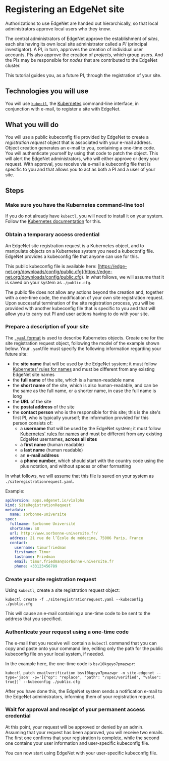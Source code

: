 # Registering an EdgeNet site

Authorizations to use EdgeNet are handed out hierarchically, so that local administrators approve local users who they know. 

The central administrators of EdgeNet approve the establishment of *sites*, each site having its own local site administrator called a *PI* (principal investigator). A PI, in turn, approves the creation of individual user accounts. PIs also approve the creation of *projects*, which group users. And the PIs may be responsible for *nodes* that are contributed to the EdgeNet cluster.

This tutorial guides you, as a future PI, through the registration of your site.

## Technologies you will use

You will use [``kubectl``](https://kubernetes.io/docs/reference/kubectl/overview/), the [Kubernetes](https://kubernetes.io/) command-line interface, in conjunction with e-mail, to register a site with EdgeNet.

## What you will do

You will use a public kubeconfig file provided by EdgeNet to create a *registration request* object that is associated with your e-mail address. Object creation generates an e-mail to you, containing a one-time code. You will authenticate yourself by using that code to patch the object. This will alert the EdgeNet administrators, who will either approve or deny your request. With approval, you receive via e-mail a kubeconfig file that is specific to you and that allows you to act as both a PI and a user of your site.

## Steps

### Make sure you have the Kubernetes command-line tool

If you do not already have ``kubectl``, you will need to install it on your system. Follow the [Kubernetes documentation](https://kubernetes.io/docs/tasks/tools/install-kubectl/) for this.

### Obtain a temporary access credential

An EdgeNet site registration request is a Kubernetes object, and to manipulate objects on a Kubernetes system you need a kubeconfig file. EdgeNet provides a kubeconfig file that anyone can use for this.

This public kubeconfig file is available here: [https://edge-net.org/downloads/config/public.cfg](https://edge-net.org/downloads/config/public.cfg). In what follows, we will assume that it is saved on your system as ``./public.cfg``.

The public file does not allow any actions beyond the creation and, together with a one-time code, the modification of your own site registration request. Upon successful termination of the site registration process, you will be provided with another kubeconfig file that is specific to you and that will allow you to carry out PI and user actions having to do with your site.

### Prepare a description of your site

The [``.yaml`` format](https://kubernetes.io/docs/concepts/overview/working-with-objects/kubernetes-objects/) is used to describe Kubernetes objects. Create one for the site registration request object, following the model of the example shown below. Your ``.yaml``file must specify the following information regarding your future site:
- the **site name** that will be used by the EdgeNet system; it must follow [Kubernetes' rules for names](https://kubernetes.io/docs/concepts/overview/working-with-objects/names/) and must be different from any existing EdgeNet site names
- the **full name** of the site, which is a human-readable name
- the **short name** of the site, which is also human-readable, and can be the same as the full name, or a shorter name, in case the full name is long
- the **URL** of the site
- the **postal address** of the site
- the **contact person** who is the responsible for this site; this is the site's first PI, who is typically yourself; the information provided for this person consists of:
  - a **username** that will be used by the EdgeNet system; it must follow [Kubernetes' rules for names](https://kubernetes.io/docs/concepts/overview/working-with-objects/names/) and must be different from any existing EdgeNet usernames, **across all sites**
  - a **first name** (human readable)
  - a **last name** (human readable)
  - an **e-mail address**
  - a **phone number**, which should start with the country code using the plus notation, and without spaces or other formatting

In what follows, we will assume that this file is saved on your system as ``./siteregistrationrequest.yaml``.

Example: 
```yaml
apiVersion: apps.edgenet.io/v1alpha
kind: SiteRegistrationRequest
metadata:
  name: sorbonne-universite
spec:
  fullname: Sorbonne Université
  shortname: SU
  url: http://www.sorbonne-universite.fr/
  address: 21 rue de l’École de médecine, 75006 Paris, France
  contact:
    username: timurfriedman
    firstname: Timur
    lastname: Friedman
    email: timur.friedman@sorbonne-universite.fr
    phone: +33123456789
```

### Create your site registration request

Using ``kubectl``, create a site registration request object:

```
kubectl create -f ./siteregistrationrequest.yaml --kubeconfig ./public.cfg
```

This will cause an e-mail containing a one-time code to be sent to the address that you specified.

### Authenticate your request using a one-time code

The e-mail that you receive will contain a ``kubectl`` command that you can copy and paste onto your command line, editing only the path for the public kubeconfig file on your local system, if needed.

In the example here, the one-time code is ``bsv10kgeyo7pmazwpr``:

```
kubectl patch emailverification bsv10kgeyo7pmazwpr -n site-edgenet --type='json' -p='[{"op": "replace", "path": "/spec/verified", "value": true}]' --kubeconfig ./public.cfg
```

After you have done this, the EdgeNet system sends a notification e-mail to the EdgeNet administrators, informing them of your registration request.

### Wait for approval and receipt of your permanent access credential

At this point, your request will be approved or denied by an admin. Assuming that your request has been approved, you will receive two emails. The first one confirms that your registration is complete, while the second one contains your user information and user-specific kubeconfig file.

You can now start using EdgeNet with your user-specific kubeconfig file.
